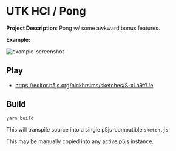 # UTK HCI / Pong

__Project Description__: Pong w/ some awkward bonus features.

__Example:__

![example-screenshot](./example.png)

## Play

- <https://editor.p5js.org/nickhrsims/sketches/S-xLa9YUe>

## Build

```sh
yarn build
```

This will transpile source into a single p5js-compatible `sketch.js`.

This may be manually copied into any active p5js instance.
